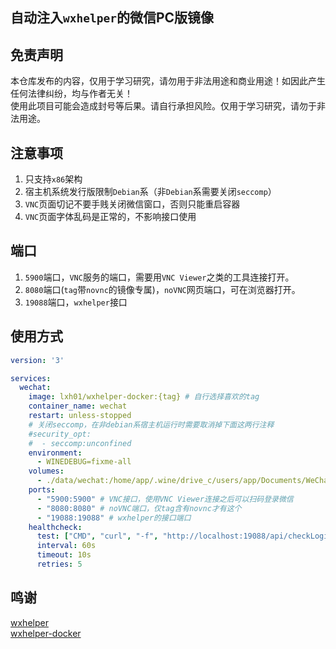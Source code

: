 ## 自动注入`wxhelper`的微信PC版镜像

## 免责声明

本仓库发布的内容，仅用于学习研究，请勿用于非法用途和商业用途！如因此产生任何法律纠纷，均与作者无关！  
使用此项目可能会造成封号等后果。请自行承担风险。仅用于学习研究，请勿于非法用途。

## 注意事项

1. 只支持`x86`架构
2. 宿主机系统发行版限制`Debian`系（非`Debian`系需要关闭`seccomp`）
3. `VNC`页面切记不要手贱关闭微信窗口，否则只能重启容器
4. `VNC`页面字体乱码是正常的，不影响接口使用

## 端口

1. `5900`端口，`VNC`服务的端口，需要用`VNC Viewer`之类的工具连接打开。
2. `8080`端口(`tag`带`novnc`的镜像专属)，`noVNC`网页端口，可在浏览器打开。
3. `19088`端口，`wxhelper`接口

## 使用方式

```yaml
version: '3'

services:
  wechat:
    image: lxh01/wxhelper-docker:{tag} # 自行选择喜欢的tag
    container_name: wechat
    restart: unless-stopped
    # 关闭seccomp，在非debian系宿主机运行时需要取消掉下面这两行注释
    #security_opt:
    #  - seccomp:unconfined
    environment:
      - WINEDEBUG=fixme-all
    volumes:
      - ./data/wechat:/home/app/.wine/drive_c/users/app/Documents/WeChat\ Files # 映射微信缓存目录
    ports:
      - "5900:5900" # VNC接口，使用VNC Viewer连接之后可以扫码登录微信
      - "8080:8080" # noVNC端口，仅tag含有novnc才有这个
      - "19088:19088" # wxhelper的接口端口
    healthcheck:
      test: ["CMD", "curl", "-f", "http://localhost:19088/api/checkLogin"]
      interval: 60s
      timeout: 10s
      retries: 5
```

## 鸣谢

[wxhelper](https://github.com/ttttupup/wxhelper)  
[wxhelper-docker](https://github.com/thinker007/wxhelper-docker)
